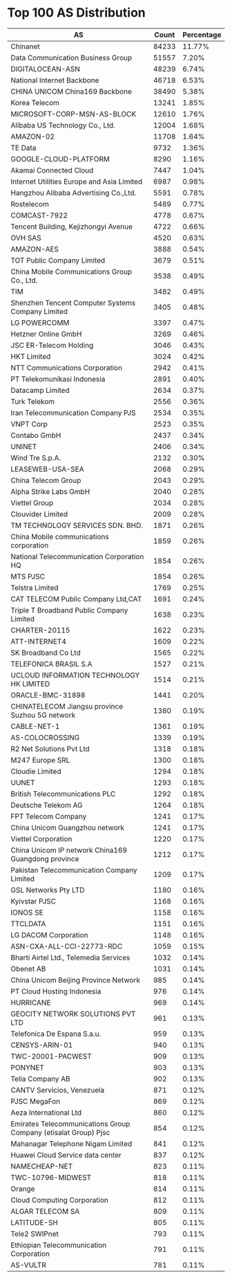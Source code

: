 # Top 100 AS Distribution
| AS | Count | Percentage |
|----|----|----|
| Chinanet | 84233 | 11.77% |
| Data Communication Business Group | 51557 | 7.20% |
| DIGITALOCEAN-ASN | 48239 | 6.74% |
| National Internet Backbone | 46718 | 6.53% |
| CHINA UNICOM China169 Backbone | 38490 | 5.38% |
| Korea Telecom | 13241 | 1.85% |
| MICROSOFT-CORP-MSN-AS-BLOCK | 12610 | 1.76% |
| Alibaba US Technology Co., Ltd. | 12004 | 1.68% |
| AMAZON-02 | 11708 | 1.64% |
| TE Data | 9732 | 1.36% |
| GOOGLE-CLOUD-PLATFORM | 8290 | 1.16% |
| Akamai Connected Cloud | 7447 | 1.04% |
| Internet Utilities Europe and Asia Limited | 6987 | 0.98% |
| Hangzhou Alibaba Advertising Co.,Ltd. | 5591 | 0.78% |
| Rostelecom | 5489 | 0.77% |
| COMCAST-7922 | 4778 | 0.67% |
| Tencent Building, Kejizhongyi Avenue | 4722 | 0.66% |
| OVH SAS | 4520 | 0.63% |
| AMAZON-AES | 3888 | 0.54% |
| TOT Public Company Limited | 3679 | 0.51% |
| China Mobile Communications Group Co., Ltd. | 3538 | 0.49% |
| TIM | 3482 | 0.49% |
| Shenzhen Tencent Computer Systems Company Limited | 3405 | 0.48% |
| LG POWERCOMM | 3397 | 0.47% |
| Hetzner Online GmbH | 3269 | 0.46% |
| JSC ER-Telecom Holding | 3046 | 0.43% |
| HKT Limited | 3024 | 0.42% |
| NTT Communications Corporation | 2942 | 0.41% |
| PT Telekomunikasi Indonesia | 2891 | 0.40% |
| Datacamp Limited | 2634 | 0.37% |
| Turk Telekom | 2556 | 0.36% |
| Iran Telecommunication Company PJS | 2534 | 0.35% |
| VNPT Corp | 2523 | 0.35% |
| Contabo GmbH | 2437 | 0.34% |
| UNINET | 2406 | 0.34% |
| Wind Tre S.p.A. | 2132 | 0.30% |
| LEASEWEB-USA-SEA | 2068 | 0.29% |
| China Telecom Group | 2043 | 0.29% |
| Alpha Strike Labs GmbH | 2040 | 0.28% |
| Viettel Group | 2034 | 0.28% |
| Clouvider Limited | 2009 | 0.28% |
| TM TECHNOLOGY SERVICES SDN. BHD. | 1871 | 0.26% |
| China Mobile communications corporation | 1859 | 0.26% |
| National Telecommunication Corporation HQ | 1854 | 0.26% |
| MTS PJSC | 1854 | 0.26% |
| Telstra Limited | 1769 | 0.25% |
| CAT TELECOM Public Company Ltd,CAT | 1691 | 0.24% |
| Triple T Broadband Public Company Limited | 1638 | 0.23% |
| CHARTER-20115 | 1622 | 0.23% |
| ATT-INTERNET4 | 1609 | 0.22% |
| SK Broadband Co Ltd | 1565 | 0.22% |
| TELEFONICA BRASIL S.A | 1527 | 0.21% |
| UCLOUD INFORMATION TECHNOLOGY HK LIMITED | 1514 | 0.21% |
| ORACLE-BMC-31898 | 1441 | 0.20% |
| CHINATELECOM Jiangsu province Suzhou 5G network | 1380 | 0.19% |
| CABLE-NET-1 | 1361 | 0.19% |
| AS-COLOCROSSING | 1339 | 0.19% |
| R2 Net Solutions Pvt Ltd | 1318 | 0.18% |
| M247 Europe SRL | 1300 | 0.18% |
| Cloudie Limited | 1294 | 0.18% |
| UUNET | 1293 | 0.18% |
| British Telecommunications PLC | 1292 | 0.18% |
| Deutsche Telekom AG | 1264 | 0.18% |
| FPT Telecom Company | 1241 | 0.17% |
| China Unicom Guangzhou network | 1241 | 0.17% |
| Viettel Corporation | 1220 | 0.17% |
| China Unicom IP network China169 Guangdong province | 1212 | 0.17% |
| Pakistan Telecommunication Company Limited | 1209 | 0.17% |
| GSL Networks Pty LTD | 1180 | 0.16% |
| Kyivstar PJSC | 1168 | 0.16% |
| IONOS SE | 1158 | 0.16% |
| TTCLDATA | 1151 | 0.16% |
| LG DACOM Corporation | 1148 | 0.16% |
| ASN-CXA-ALL-CCI-22773-RDC | 1059 | 0.15% |
| Bharti Airtel Ltd., Telemedia Services | 1032 | 0.14% |
| Obenet AB | 1031 | 0.14% |
| China Unicom Beijing Province Network | 985 | 0.14% |
| PT Cloud Hosting Indonesia | 976 | 0.14% |
| HURRICANE | 969 | 0.14% |
| GEOCITY NETWORK SOLUTIONS PVT LTD | 961 | 0.13% |
| Telefonica De Espana S.a.u. | 959 | 0.13% |
| CENSYS-ARIN-01 | 940 | 0.13% |
| TWC-20001-PACWEST | 909 | 0.13% |
| PONYNET | 903 | 0.13% |
| Telia Company AB | 902 | 0.13% |
| CANTV Servicios, Venezuela | 871 | 0.12% |
| PJSC MegaFon | 869 | 0.12% |
| Aeza International Ltd | 860 | 0.12% |
| Emirates Telecommunications Group Company (etisalat Group) Pjsc | 854 | 0.12% |
| Mahanagar Telephone Nigam Limited | 841 | 0.12% |
| Huawei Cloud Service data center | 837 | 0.12% |
| NAMECHEAP-NET | 823 | 0.11% |
| TWC-10796-MIDWEST | 818 | 0.11% |
| Orange | 814 | 0.11% |
| Cloud Computing Corporation | 812 | 0.11% |
| ALGAR TELECOM SA | 809 | 0.11% |
| LATITUDE-SH | 805 | 0.11% |
| Tele2 SWIPnet | 793 | 0.11% |
| Ethiopian Telecommunication Corporation | 791 | 0.11% |
| AS-VULTR | 781 | 0.11% |
